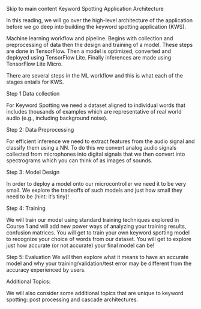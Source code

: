 Skip to main content
Keyword Spotting Application Architecture

In this reading, we will go over the high-level architecture of the application before we go deep into building the keyword spotting application (KWS).

Machine learning workflow and pipeline. Begins with collection and preprocessing of data then the design and training of a model. These steps are done in TensorFlow. Then a model is optimized, converted and deployed using TensorFlow Lite. Finally inferences are made using TensorFlow Lite Micro.

There are several steps in the ML workflow and this is what each of the stages entails for KWS.

Step 1 Data collection

For Keyword Spotting we need a dataset aligned to individual words that includes thousands of examples which are representative of real world audio (e.g., including background noise).

Step 2: Data Preprocessing

For efficient inference we need to extract features from the audio signal and classify them using a NN. To do this we convert analog audio signals collected from microphones into digital signals that we then convert into spectrograms which you can think of as images of sounds.

Step 3: Model Design

In order to deploy a model onto our microcontroller we need it to be very small. We explore the tradeoffs of such models and just how small they need to be (hint: it’s tiny)!

Step 4: Training

We will train our model using standard training techniques explored in Course 1 and will add new power ways of analyzing your training results, confusion matrices. You will get to train your own keyword spotting model to recognize your choice of words from our dataset. You will get to explore just how accurate (or not accurate) your final model can be!

Step 5: Evaluation
We will then explore what it means to have an accurate model and why your training/validation/test error may be different from the accuracy experienced by users.

Additional Topics:

We will also consider some additional topics that are unique to keyword spotting: post processing and cascade architectures.

